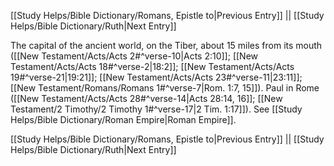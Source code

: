 [[Study Helps/Bible Dictionary/Romans, Epistle to|Previous Entry]]  ||  [[Study Helps/Bible Dictionary/Ruth|Next Entry]]

 The capital of the ancient world, on the Tiber, about 15 miles from its mouth ([[New Testament/Acts/Acts 2#^verse-10|Acts 2:10]]; [[New Testament/Acts/Acts 18#^verse-2|18:2]]; [[New Testament/Acts/Acts 19#^verse-21|19:21]]; [[New Testament/Acts/Acts 23#^verse-11|23:11]]; [[New Testament/Romans/Romans 1#^verse-7|Rom. 1:7, 15]]). Paul in Rome ([[New Testament/Acts/Acts 28#^verse-14|Acts 28:14, 16]]; [[New Testament/2 Timothy/2 Timothy 1#^verse-17|2 Tim. 1:17]]). See [[Study Helps/Bible Dictionary/Roman Empire|Roman Empire]].

[[Study Helps/Bible Dictionary/Romans, Epistle to|Previous Entry]]  ||  [[Study Helps/Bible Dictionary/Ruth|Next Entry]]
